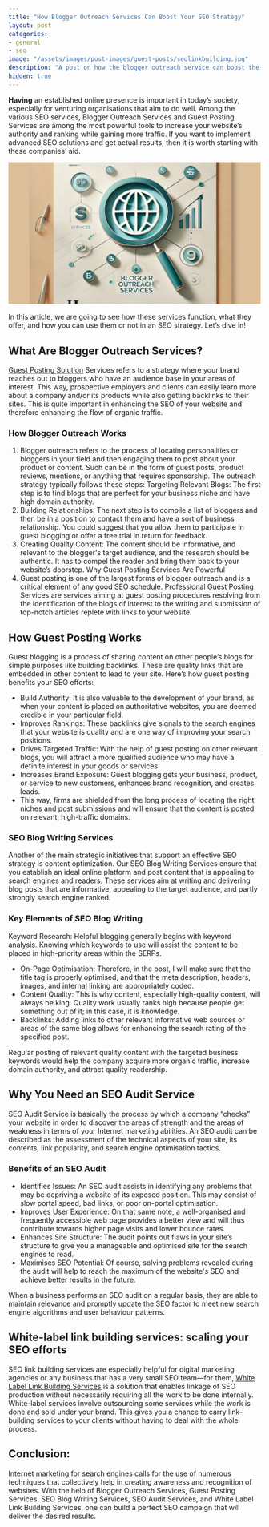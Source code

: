 ```yaml
---
title: "How Blogger Outreach Services Can Boost Your SEO Strategy"
layout: post
categories:
- general
- seo
image: "/assets/images/post-images/guest-posts/seolinkbuilding.jpg"
description: "A post on how the blogger outreach service can boost the SEO strategy of websites."
hidden: true
---
```


**Having** an established online presence is important in today’s society, especially for venturing organisations that aim to do well. Among the various SEO services, Blogger Outreach Services and Guest Posting Services are among the most powerful tools to increase your website’s authority and ranking while gaining more traffic. If you want to implement advanced SEO solutions and get actual results, then it is worth starting with these companies’ aid.

![Blogger outreach services featured image](/assets/images/post-images/guest-posts/seolinkbuilding.jpg)


In this article, we are going to see how these services function, what they offer, and how you can use them or not in an SEO strategy. Let’s dive in!

## What Are Blogger Outreach Services?

[Guest Posting Solution](https://guestpostingsolution.com/) Services refers to a strategy where your brand reaches out to bloggers who have an audience base in your areas of interest. This way, prospective employers and clients can easily learn more about a company and/or its products while also getting backlinks to their sites. This is quite important in enhancing the SEO of your website and therefore enhancing the flow of organic traffic.

### How Blogger Outreach Works

1. Blogger outreach refers to the process of locating personalities or bloggers in your field and then engaging them to post about your product or content. Such can be in the form of guest posts, product reviews, mentions, or anything that requires sponsorship. The outreach strategy typically follows these steps:
Targeting Relevant Blogs: The first step is to find blogs that are perfect for your business niche and have high domain authority.
2. Building Relationships: The next step is to compile a list of bloggers and then be in a position to contact them and have a sort of business relationship. You could suggest that you allow them to participate in guest blogging or offer a free trial in return for feedback.
3. Creating Quality Content: The content should be informative, and relevant to the blogger's target audience, and the research should be authentic. It has to compel the reader and bring them back to your website’s doorstep.
Why Guest Posting Services Are Powerful
4. Guest posting is one of the largest forms of blogger outreach and is a critical element of any good SEO schedule. Professional Guest Posting Services are services aiming at guest posting procedures resolving from the identification of the blogs of interest to the writing and submission of top-notch articles replete with links to your website.

## How Guest Posting Works

Guest blogging is a process of sharing content on other people’s blogs for simple purposes like building backlinks. These are quality links that are embedded in other content to lead to your site. Here’s how guest posting benefits your SEO efforts:

- Build Authority: It is also valuable to the development of your brand, as when your content is placed on authoritative websites, you are deemed credible in your particular field.
- Improves Rankings: These backlinks give signals to the search engines that your website is quality and are one way of improving your search positions.
- Drives Targeted Traffic: With the help of guest posting on other relevant blogs, you will attract a more qualified audience who may have a definite interest in your goods or services.
- Increases Brand Exposure: Guest blogging gets your business, product, or service to new customers, enhances brand recognition, and creates leads.
- This way, firms are shielded from the long process of locating the right niches and post submissions and will ensure that the content is posted on relevant, high-traffic domains.

### SEO Blog Writing Services

Another of the main strategic initiatives that support an effective SEO strategy is content optimization. Our SEO Blog Writing Services ensure that you establish an ideal online platform and post content that is appealing to search engines and readers. These services aim at writing and delivering blog posts that are informative, appealing to the target audience, and partly strongly search engine ranked.

### Key Elements of SEO Blog Writing

Keyword Research: Helpful blogging generally begins with keyword analysis. Knowing which keywords to use will assist the content to be placed in high-priority areas within the SERPs.

- On-Page Optimisation: Therefore, in the post, I will make sure that the title tag is properly optimised, and that the meta description, headers, images, and internal linking are appropriately coded.
- Content Quality: This is why content, especially high-quality content, will always be king. Quality work usually ranks high because people get something out of it; in this case, it is knowledge.
- Backlinks: Adding links to other relevant informative web sources or areas of the same blog allows for enhancing the search rating of the specified post.

Regular posting of relevant quality content with the targeted business keywords would help the company acquire more organic traffic, increase domain authority, and attract quality readership.

## Why You Need an SEO Audit Service

SEO Audit Service is basically the process by which a company “checks” your website in order to discover the areas of strength and the areas of weakness in terms of your Internet marketing abilities. An SEO audit can be described as the assessment of the technical aspects of your site, its contents, link popularity, and search engine optimisation tactics.

### Benefits of an SEO Audit

- Identifies Issues: An SEO audit assists in identifying any problems that may be depriving a website of its exposed position. This may consist of slow portal speed, bad links, or poor on-portal optimisation.
- Improves User Experience: On that same note, a well-organised and frequently accessible web page provides a better view and will thus contribute towards higher page visits and lower bounce rates.
- Enhances Site Structure: The audit points out flaws in your site’s structure to give you a manageable and optimised site for the search engines to read.
- Maximises SEO Potential: Of course, solving problems revealed during the audit will help to reach the maximum of the website's SEO and achieve better results in the future.

When a business performs an SEO audit on a regular basis, they are able to maintain relevance and promptly update the SEO factor to meet new search engine algorithms and user behaviour patterns.

## White-label link building services: scaling your SEO efforts

SEO link building services are especially helpful for digital marketing agencies or any business that has a very small SEO team—for them, [White Label Link Building Services](https://guestpostingsolution.com/) is a solution that enables linkage of SEO production without necessarily requiring all the work to be done internally. White-label services involve outsourcing some services while the work is done and sold under your brand. This gives you a chance to carry link-building services to your clients without having to deal with the whole process.

## Conclusion:

Internet marketing for search engines calls for the use of numerous techniques that collectively help in creating awareness and recognition of websites. With the help of Blogger Outreach Services, Guest Posting Services, SEO Blog Writing Services, SEO Audit Services, and White Label Link Building Services, one can build a perfect SEO campaign that will deliver the desired results.
